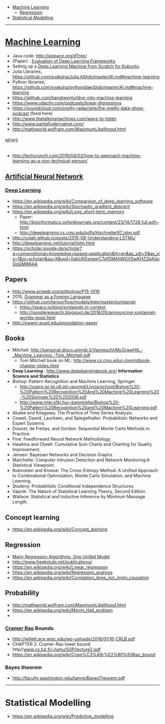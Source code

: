 + [Machine Learning](#machine-learning)
    + [Regression](#regression)
+ [Statistical Modelling](#statistical-modelling)

----

# [Machine Learning](https://en.wikipedia.org/wiki/Machine_learning)
+ Java code: http://aispace.org/dTree/
+ {Paper} : [Evaluation of Deep Learning Frameworks](https://github.com/zer0n/deepframeworks).
+ Setting up a [Deep Learning Machine from Scratch for Kubuntu](https://github.com/saiprashanths/dl-setup).
+ Julia Libraries, https://github.com/svaksha/Julia.jl/blob/master/AI.md#machine-learning
+ Python libraries, https://github.com/svaksha/pythonidae/blob/master/AI.md#machine-learning
+ https://github.com/hangtwenty/dive-into-machine-learning
+ https://www.udacity.com/podcasts/linear-digressions
+ https://soundcloud.com/oreilly-radar/sets/the-oreilly-data-show-podcast (feed here)
+ http://www.thetalkingmachines.com/ways-to-listen
+ http://www.partiallyderivative.com/
+ http://mathworld.wolfram.com/MaximumLikelihood.html

###### NEWS
+ http://techcrunch.com/2016/04/02/how-to-approach-machine-learning-as-a-non-technical-person/

## [Artificial Neural Network](https://en.wikipedia.org/wiki/Artificial_neural_network)
### [Deep Learning](https://en.wikipedia.org/wiki/Deep_learning)
+ https://en.wikipedia.org/wiki/Comparison_of_deep_learning_software
+ https://en.wikipedia.org/wiki/Stochastic_gradient_descent
+ https://en.wikipedia.org/wiki/Long_short-term_memory
    + Paper: http://bioinformatics.oxfordjournals.org/content/23/14/1728.full.pdf+html
    + http://deeplearning.cs.cmu.edu/pdfs/Hochreiter97_lstm.pdf
+ http://colah.github.io/posts/2015-08-Understanding-LSTMs/
+ http://deeplearning.net/tutorial/lstm.html
+ https://scholar.google.de/scholar?q=compositional+knowledge+based+application&hl=en&as_sdt=0&as_vis=1&oi=scholart&sa=X&ved=0ahUKEwigqrC7qfDMAhWGXSwKHZ2bAQoQgQMIMjAA

## Papers
+ http://www.aclweb.org/anthology/P15-1016
+ 2015, [Grammar as a Foreign Language](https://papers.nips.cc/paper/5635-grammar-as-a-foreign-language.pdf).
+ https://github.com/tensorflow/models/tree/master/syntaxnet
    + https://spacy.io/blog/syntaxnet-in-context
    + http://googleresearch.blogspot.de/2016/05/announcing-syntaxnet-worlds-most.html
+ http://swami.wustl.edu/epoxidation-paper

## Books
+ Mitchell: http://personal.disco.unimib.it/Vanneschi/McGrawHill_-_Machine_Learning_-Tom_Mitchell.pdf
    + Tom Mitchell book on ML: http://www.cs.cmu.edu/~tom/mlbook-chapter-slides.html
+ __Deep Learning__ : http://www.deeplearningbook.org/
__Information Science and Statistics__
+ Bishop: Pattern Recognition and Machine Learning, Springer.
  + http://users.isr.ist.utl.pt/~wurmd/Livros/school/Bishop%20-%20Pattern%20Recognition%20And%20Machine%20Learning%20-%20Springer%20%202006.pdf
  + http://www.rmki.kfki.hu/~banmi/elte/Bishop%20-%20Pattern%20Recognition%20and%20Machine%20Learning.pdf
+ Akaike and Kitagawa: The Practice of Time Series Analysis. 
+ Cowell, Dawid, Lauritzen, and Spiegelhalter: Probabilistic Networks and Expert Systems. 
+ Doucet, de Freitas, and Gordon: Sequential Monte Carlo Methods in Practice. 
+ Fine: Feedforward Neural Network Methodology. 
+ Hawkins and Olwell: Cumulative Sum Charts and Charting for Quality Improvement. 
+ Jensen: Bayesian Networks and Decision Graphs. 
+ Marchette: Computer Intrusion Detection and Network Monitoring:A Statistical Viewpoint. 
+ Rubinstein and Kroese: The Cross-Entropy Method:  A Unified Approach to Combinatorial Optimization, Monte Carlo Simulation, and Machine Learning. 
+ Studený: Probabilistic Conditional Independence Structures.
+ Vapnik: The Nature of Statistical Learning Theory, Second Edition.  
+ Wallace: Statistical and Inductive Inference by Minimum Massage Length.

## Concept learning
+ https://en.wikipedia.org/wiki/Concept_learning


## Regression
+ [Many Regression Algorithms, One Unifed Model](http://www.freekstulp.net/publications/pdfs/stulp15many.pdf)
+ http://www.freekstulp.net/publications/
+ https://en.wikipedia.org/wiki/Linear_regression
+ https://en.wikipedia.org/wiki/Regression_analysis
+ https://en.wikipedia.org/wiki/Correlation_does_not_imply_causation

## Probability
+ http://mathworld.wolfram.com/MaximumLikelihood.html
+ https://en.wikipedia.org/wiki/Monty_Hall_problem
+ 

### [Cramer Rao](https://en.wikipedia.org/wiki/Cram%C3%A9r%E2%80%93Rao_bound) Bounds
+ http://willett.ece.wisc.edu/wp-uploads/2016/01/16-CRLB.pdf
+ CHAPTER 2. Cramer-Rao lower bound: http//www.cs.tut.fi/~hehu/SSP/lecture2.pdf
+ https://en.wikipedia.org/wiki/Cram%C3%A9r%E2%80%93Rao_bound

### Bayes theorem
+ http://faculty.washington.edu/tamre/BayesTheorem.pdf


----

# Statistical Modelling
+ https://en.wikipedia.org/wiki/Predictive_modelling
